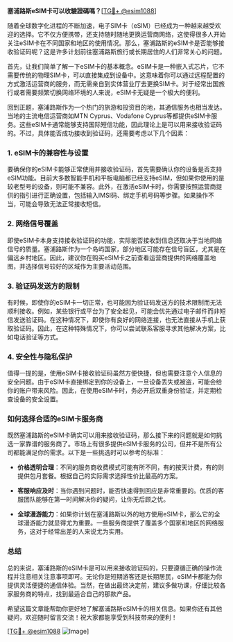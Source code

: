 **塞浦路斯eSIM卡可以收驗證碼嗎？**[[TG💪+ @esim1088](https://t.me/s/esim1088)]

随着全球数字化进程的不断加速，电子SIM卡（eSIM）已经成为一种越来越受欢迎的选择。它不仅方便携带，还支持随时随地更换运营商网络，这使得很多人开始关注eSIM卡在不同国家和地区的使用情况。那么，塞浦路斯的eSIM卡是否能够接收验证码呢？这是许多计划前往塞浦路斯旅行或长期居住的人们非常关心的问题。

首先，让我们简单了解一下eSIM卡的基本概念。eSIM卡是一种嵌入式芯片，它不需要传统的物理SIM卡，可以直接集成到设备中。这意味着你可以通过远程配置的方式激活运营商的服务，而无需亲自到实体营业厅去更换SIM卡。对于经常出国旅行或者需要频繁切换网络环境的人来说，eSIM卡无疑是一个极大的便利。

回到正题，塞浦路斯作为一个热门的旅游和投资目的地，其通信服务也相当发达。当地的主流电信运营商如MTN Cyprus、Vodafone Cyprus等都提供eSIM卡服务。这些eSIM卡通常能够支持国际短信功能，因此理论上是可以用来接收验证码的。不过，具体能否成功接收到验证码，还需要考虑以下几个因素：

### **1. eSIM卡的兼容性与设置**
要确保你的eSIM卡能够正常使用并接收验证码，首先需要确认你的设备是否支持eSIM功能。目前大多数智能手机和平板电脑都已经支持eSIM，但如果你使用的是较老型号的设备，则可能不兼容。此外，在激活eSIM卡时，你需要按照运营商提供的指引进行正确设置，包括输入IMSI码、绑定手机号码等步骤。如果操作不当，可能会导致无法正常接收短信。

### **2. 网络信号覆盖**
即使eSIM卡本身支持接收验证码的功能，实际能否接收到信息还取决于当地网络信号的质量。塞浦路斯作为一个岛屿国家，部分地区可能存在信号盲区，尤其是在偏远乡村地区。因此，建议你在购买eSIM卡之前查看运营商提供的网络覆盖地图，并选择信号较好的区域作为主要活动范围。

### **3. 验证码发送方的限制**
有时候，即使你的eSIM卡一切正常，也可能因为验证码发送方的技术限制而无法顺利接收。例如，某些银行或平台为了安全起见，可能会优先通过电子邮件而非短信发送验证码。在这种情况下，即使你有良好的网络连接，也无法直接从手机上获取验证码。因此，在这种特殊情况下，你可以尝试联系客服寻求其他解决方案，比如电话验证等方式。

### **4. 安全性与隐私保护**
值得一提的是，使用eSIM卡接收验证码虽然方便快捷，但也需要注意个人信息的安全问题。由于eSIM卡直接绑定到你的设备上，一旦设备丢失或被盗，可能会给你的账户带来风险。因此，在使用eSIM卡时，务必开启双重身份验证，并定期检查设备的安全设置。

### **如何选择合适的eSIM卡服务商**
既然塞浦路斯的eSIM卡确实可以用来接收验证码，那么接下来的问题就是如何挑选一家靠谱的服务商了。市场上有很多提供eSIM卡服务的公司，但并不是所有公司都能满足你的需求。以下是一些挑选时可以参考的标准：

- **价格透明合理**：不同的服务商收费模式可能有所不同，有的按天计费，有的则提供包月套餐。根据自己的实际需求选择性价比最高的方案。
  
- **客服响应及时**：当你遇到问题时，能否快速得到回应是非常重要的。优质的客服团队能够在第一时间解决你的疑问，让你无后顾之忧。

- **全球漫游能力**：如果你计划在塞浦路斯以外的地方使用eSIM卡，那么它的全球漫游能力就显得尤为重要。一些服务商提供了覆盖多个国家和地区的网络服务，这对于经常出差的人来说尤为实用。

### **总结**
总的来说，塞浦路斯的eSIM卡是可以用来接收验证码的，只要遵循正确的操作流程并注意相关注意事项即可。无论你是短期游客还是长期居民，eSIM卡都能为你提供灵活便捷的通信体验。当然，在做出最终决定前，建议多做功课，仔细比较各家服务商的特点，找到最适合自己的那款产品。

希望这篇文章能帮助你更好地了解塞浦路斯eSIM卡的相关信息。如果你还有其他疑问，欢迎随时留言交流！祝大家都能享受到科技带来的便利！

[[TG💪+ @esim1088](https://t.me/s/esim1088) ![Image](https://i.postimg.cc/4NQfJmqS/Snipaste-2025-05-13-00-14-12.png)]